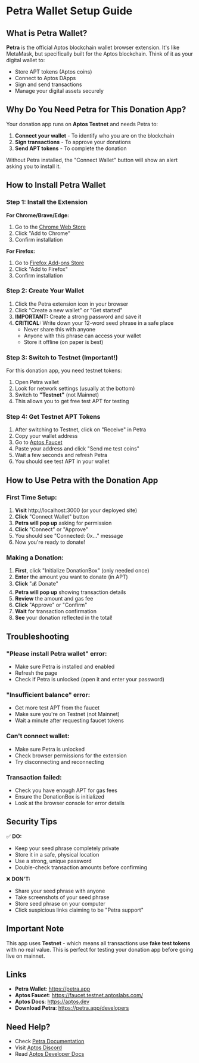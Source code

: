 # Petra Wallet Setup Guide

## What is Petra Wallet?

**Petra** is the official Aptos blockchain wallet browser extension. It's like MetaMask, but specifically built for the Aptos blockchain. Think of it as your digital wallet to:
- Store APT tokens (Aptos coins)
- Connect to Aptos DApps
- Sign and send transactions
- Manage your digital assets securely

## Why Do You Need Petra for This Donation App?

Your donation app runs on **Aptos Testnet** and needs Petra to:
1. **Connect your wallet** - To identify who you are on the blockchain
2. **Sign transactions** - To approve your donations
3. **Send APT tokens** - To complete the donation

Without Petra installed, the "Connect Wallet" button will show an alert asking you to install it.

## How to Install Petra Wallet

### Step 1: Install the Extension

**For Chrome/Brave/Edge:**
1. Go to the [Chrome Web Store](https://chromewebstore.google.com/detail/petra-aptos-wallet/ejjladinnckdgjemekebdpeokbikhfci)
2. Click "Add to Chrome"
3. Confirm installation

**For Firefox:**
1. Go to [Firefox Add-ons Store](https://addons.mozilla.org/en-US/firefox/addon/petra-aptos-wallet/)
2. Click "Add to Firefox"
3. Confirm installation

### Step 2: Create Your Wallet

1. Click the Petra extension icon in your browser
2. Click "Create a new wallet" or "Get started"
3. **IMPORTANT:** Create a strong password and save it
4. **CRITICAL:** Write down your 12-word seed phrase in a safe place
   - Never share this with anyone
   - Anyone with this phrase can access your wallet
   - Store it offline (on paper is best)

### Step 3: Switch to Testnet (Important!)

For this donation app, you need testnet tokens:

1. Open Petra wallet
2. Look for network settings (usually at the bottom)
3. Switch to **"Testnet"** (not Mainnet)
4. This allows you to get free test APT for testing

### Step 4: Get Testnet APT Tokens

1. After switching to Testnet, click on "Receive" in Petra
2. Copy your wallet address
3. Go to [Aptos Faucet](https://faucet.testnet.aptoslabs.com/)
4. Paste your address and click "Send me test coins"
5. Wait a few seconds and refresh Petra
6. You should see test APT in your wallet

## How to Use Petra with the Donation App

### First Time Setup:

1. **Visit** http://localhost:3000 (or your deployed site)
2. **Click** "Connect Wallet" button
3. **Petra will pop up** asking for permission
4. **Click** "Connect" or "Approve"
5. You should see "Connected: 0x..." message
6. Now you're ready to donate!

### Making a Donation:

1. **First**, click "Initialize DonationBox" (only needed once)
2. **Enter** the amount you want to donate (in APT)
3. **Click** "💰 Donate"
4. **Petra will pop up** showing transaction details
5. **Review** the amount and gas fee
6. **Click** "Approve" or "Confirm"
7. **Wait** for transaction confirmation
8. **See** your donation reflected in the total!

## Troubleshooting

### "Please install Petra wallet" error:
- Make sure Petra is installed and enabled
- Refresh the page
- Check if Petra is unlocked (open it and enter your password)

### "Insufficient balance" error:
- Get more test APT from the faucet
- Make sure you're on Testnet (not Mainnet)
- Wait a minute after requesting faucet tokens

### Can't connect wallet:
- Make sure Petra is unlocked
- Check browser permissions for the extension
- Try disconnecting and reconnecting

### Transaction failed:
- Check you have enough APT for gas fees
- Ensure the DonationBox is initialized
- Look at the browser console for error details

## Security Tips

✅ **DO:**
- Keep your seed phrase completely private
- Store it in a safe, physical location
- Use a strong, unique password
- Double-check transaction amounts before confirming

❌ **DON'T:**
- Share your seed phrase with anyone
- Take screenshots of your seed phrase
- Store seed phrase on your computer
- Click suspicious links claiming to be "Petra support"

## Important Note

This app uses **Testnet** - which means all transactions use **fake test tokens** with no real value. This is perfect for testing your donation app before going live on mainnet.

## Links

- **Petra Wallet**: https://petra.app
- **Aptos Faucet**: https://faucet.testnet.aptoslabs.com/
- **Aptos Docs**: https://aptos.dev
- **Download Petra**: https://petra.app/developers

## Need Help?

- Check [Petra Documentation](https://petra.app/docs/use)
- Visit [Aptos Discord](https://discord.gg/aptoslabs)
- Read [Aptos Developer Docs](https://aptos.dev/docs)

